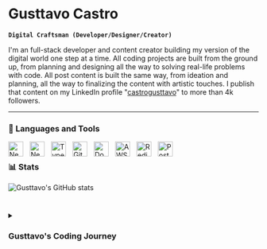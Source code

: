 # Gusttavo Castro

**`Digital Craftsman (Developer/Designer/Creator)`**

I'm an full-stack developer and content creator building my version of the digital world one step at a time. All coding projects are built from the ground up, from planning and designing all the way to solving real-life problems with code. All post content is built the same way, from ideation and planning, all the way to finalizing the content with artistic touches. I publish that content on my LinkedIn profile "[castrogusttavo](https://www.linkedin.com/in/castrogusttavo)" to more than 4k followers.

---

### 🧰 Languages and Tools

<img align="left" alt="NextJS" width="30px" style="padding-right:10px;" src="https://cdn.jsdelivr.net/gh/devicons/devicon/icons/nextjs/nextjs-original.svg" />
<img align="left" alt="NestJS" width="30px" style="padding-right:10px;" src="https://cdn.jsdelivr.net/gh/devicons/devicon/icons/nestjs/nestjs-original.svg" />
<img align="left" alt="TypeScript" width="30px" style="padding-right:10px;" src="https://cdn.jsdelivr.net/gh/devicons/devicon/icons/typescript/typescript-plain.svg" />
<img align="left" alt="Git" width="30px" style="padding-right:10px;" src="https://cdn.jsdelivr.net/gh/devicons/devicon/icons/git/git-original.svg" />
<img align="left" alt="Docker" width="30px" style="padding-right:10px;" src="https://cdn.jsdelivr.net/gh/devicons/devicon/icons/docker/docker-original.svg" />
<img align="left" alt="AWS" width="30px" style="padding-right:10px;" src="https://cdn.jsdelivr.net/gh/devicons/devicon@latest/icons/amazonwebservices/amazonwebservices-original-wordmark.svg" />
<img align="left" alt="Redis" width="30px" style="padding-right:10px;" src="https://cdn.jsdelivr.net/gh/devicons/devicon/icons/redis/redis-original.svg" />
<img align="left" alt="PostgreSQL" width="30px" style="padding-right:10px;" src="https://cdn.jsdelivr.net/gh/devicons/devicon/icons/postgresql/postgresql-original.svg" />
<br />

### 📊 Stats

![Gusttavo's GitHub stats](https://github-readme-stats.vercel.app/api?username=castrogusttavo&show_icons=true&theme=dark)

#

<details>
 <summary><h3>Gusttavo's Coding Journey</h3></summary>
I'm a Developer Experience Engineer at code.dev, where I build tools, workflows, and interfaces that reduce friction and help developers move faster — with performance, clarity, and simplicity in mind.

My core expertise is in front-end development using Next.js and NestJS, but I also have hands-on experience across the stack. I've worked on distributed systems with microservice orchestration, Docker-based     environments, asynchronous processing with RabbitMQ, and background workers.    

I’m comfortable implementing caching strategies (Cache Aside), real-time communication using WebSockets, automated tests with Jest and Cypress, and CI/CD pipelines for fast, reliable delivery. I build APIs      with a strong focus on scalability, maintainability, and developer-friendly design.

I believe good architecture should empower developers — not slow them down. That’s why I'm focused on continuously improving Developer Experience at every level of the stack.

Feel free to connect or reach out if you'd like to talk more. <br/>
[website]: [https://castrogusttavo.com](https://castrogusttavo.vercel.app) <br/>
[linkedin]: [https://linkedin.com/in/castrogusttavo](https://www.linkedin.com/in/castrogusttavo/)
